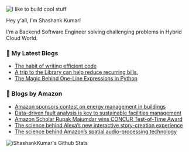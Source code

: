 ![I like to build cool stuff](https://res.cloudinary.com/dt8g3rhcy/image/upload/v1595929574/i_like_to_build_cool_shit._1_nzbwjh.png)

Hey y'all, I'm Shashank Kumar! 

I'm a Backend Software Engineer solving challenging problems in Hybrid Cloud World.

### 📕 My Latest Blogs
<!-- BLOG-POST-LIST:START -->
- [The habit of writing efficient code](https://medium.com/@ishashankkumar/the-habit-of-writing-efficient-code-153b05f04269?source=rss-d24dda280d5f------2)
- [A trip to the Library can help reduce recurring bills.](https://medium.com/swlh/a-trip-to-the-library-can-help-reduce-recurring-bills-23bca495cdf5?source=rss-d24dda280d5f------2)
- [The Magic Behind One-Line Expressions in Python](https://medium.com/swlh/the-magic-behind-one-line-expressions-in-python-816c10180c5c?source=rss-d24dda280d5f------2)
<!-- BLOG-POST-LIST:END -->

### 📕 Blogs by Amazon
<!-- AMAZON-BLOG-POST-LIST:START -->
- [Amazon sponsors contest on energy management in buildings](https://www.amazon.science/blog/amazon-sponsors-contest-on-energy-management-in-buildings)
- [Data-driven fault analysis is key to sustainable facilities management](https://www.amazon.science/latest-news/data-driven-fault-identification-is-key-to-more-sustainable-facilities-management)
- [Amazon Scholar Rupak Majumdar wins CONCUR Test-of-Time Award](https://www.amazon.science/latest-news/amazon-scholar-rupak-majumdar-wins-concur-test-of-time-award)
- [The science behind Alexa’s new interactive story-creation experience](https://www.amazon.science/blog/the-science-behind-alexas-new-interactive-story-creation-experience)
- [The science behind Amazon’s spatial audio-processing technology](https://www.amazon.science/blog/the-science-behind-amazons-spatial-audio-processing-technology)
<!-- AMAZON-BLOG-POST-LIST:END -->



<img align="center" alt="iShashankKumar's Github Stats" src="https://github-readme-stats.vercel.app/api?username=ishashankkumar&show_icons=true&hide_border=true" />
